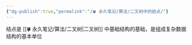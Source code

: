 ```yaml
---
{"dg-publish":true,"permalink":"/🍀 永久笔记/算法/二叉树中的结点/"}
---
```



结点是 [[🍀 永久笔记/算法/二叉树\|二叉树]] 中基础结构的基础，是组成复杂数据结构的基本单位
